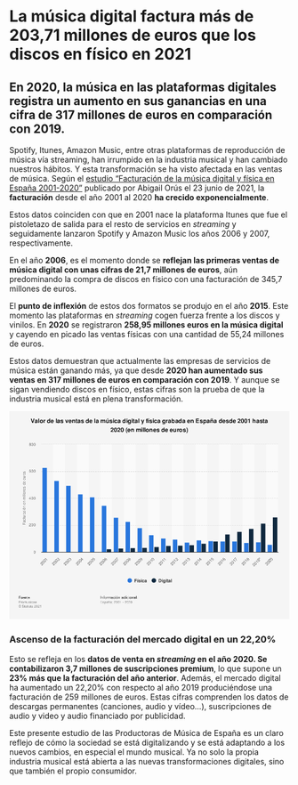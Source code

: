# La música digital factura más de 203,71 millones de euros que los discos en físico en 2021

## En 2020, la música en las plataformas digitales registra un aumento en sus ganancias en una cifra de 317 millones de euros en comparación con 2019.


Spotify, Itunes, Amazon Music, entre otras plataformas de reproducción de música vía streaming, han irrumpido en la industria musical y han cambiado nuestros hábitos.  Y esta transformación se ha visto afectada en las ventas de música. Según el [estudio “Facturación de la música digital y física en España 2001-2020”](https://www.promusicae.es/descarga-informes/mercado-de-la-musica-grabada-en-espana-2020-n222/)  publicado por  Abigail Orús el 23 junio de 2021, la **facturación** desde el año 2001 al 2020 **ha crecido exponencialmente**. 

Estos datos coinciden con que en 2001 nace la plataforma Itunes que fue el pistoletazo de salida para el resto de servicios en *streaming* y seguidamente lanzaron Spotify y Amazon Music los años 2006 y 2007, respectivamente. 

En el año **2006**, es el momento donde se **reflejan las primeras ventas de música digital con unas cifras de 21,7 millones de euros**, aún predominando la compra de discos en físico con una facturación de 345,7 millones de euros. 

El **punto de inflexión** de estos dos formatos se produjo en el año **2015**. Este momento las plataformas en *streaming* cogen fuerza frente a los discos y vinilos. En **2020** se registraron **258,95 millones euros en la música digital** y cayendo en picado las ventas físicas con una cantidad de 55,24 millones de euros.

Estos datos demuestran que actualmente las empresas de servicios de música están ganando más, ya que desde **2020 han aumentado sus ventas en 317 millones de euros en comparación con 2019**. Y aunque se sigan vendiendo discos en físico, estas cifras son la prueba de que la industria musical está en plena transformación.

![Gráfico de las ventas de música en físico y en digital desde 2001 hasta 2020](https://github.com/lauracarrascosa99/practicas-periodismo-de-datos/blob/main/statistic-2.png) 

### Ascenso de la facturación del mercado digital en un 22,20%

Esto se refleja en los **datos de venta en *streaming* en el año 2020. Se contabilizaron 3,7 millones de suscripciones premium**, lo que supone un **23% más que la facturación del año anterior**. Además, el mercado digital ha aumentado un 22,20% con respecto al año 2019 produciéndose una facturación de 259 millones de euros. Estas cifras comprenden los datos de descargas permanentes (canciones, audio y vídeo…), suscripciones de audio y video y audio financiado por publicidad. 

Este presente estudio de las Productoras de Música de España es un claro reflejo de cómo la sociedad se está digitalizando y se está adaptando a los nuevos cambios, en especial el mundo musical. Ya no solo la propia industria musical está abierta a las nuevas transformaciones digitales, sino que también el propio consumidor.









